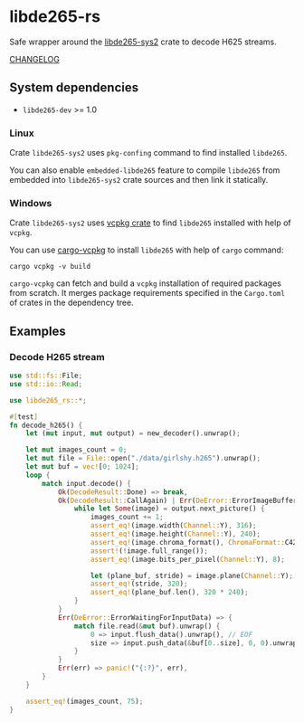 # libde265-rs

Safe wrapper around the [libde265-sys2](https://github.com/Cykooz/libde265-sys)
crate to decode H625 streams.

[CHANGELOG](https://github.com/Cykooz/libde265-rs/blob/master/CHANGELOG.md)

## System dependencies

- `libde265-dev` >= 1.0

### Linux

Crate `libde265-sys2` uses `pkg-confing` command to find installed `libde265`.

You can also enable `embedded-libde265` feature to compile `libde265` from
embedded into `libde265-sys2` crate sources and then link it statically.

### Windows

Crate `libde265-sys2` uses [vcpkg crate](https://crates.io/crates/vcpkg)
to find `libde265` installed with help of `vcpkg`.

You can use [cargo-vcpkg](https://crates.io/crates/cargo-vcpkg)
to install `libde265` with help of `cargo` command:

```shell
cargo vcpkg -v build
```

`cargo-vcpkg` can fetch and build a `vcpkg` installation of required
packages from scratch. It merges package requirements specified in
the `Cargo.toml` of crates in the dependency tree.

## Examples

### Decode H265 stream

```rust
use std::fs::File;
use std::io::Read;

use libde265_rs::*;

#[test]
fn decode_h265() {
    let (mut input, mut output) = new_decoder().unwrap();

    let mut images_count = 0;
    let mut file = File::open("./data/girlshy.h265").unwrap();
    let mut buf = vec![0; 1024];
    loop {
        match input.decode() {
            Ok(DecodeResult::Done) => break,
            Ok(DecodeResult::CallAgain) | Err(DeError::ErrorImageBufferFull) => {
                while let Some(image) = output.next_picture() {
                    images_count += 1;
                    assert_eq!(image.width(Channel::Y), 316);
                    assert_eq!(image.height(Channel::Y), 240);
                    assert_eq!(image.chroma_format(), ChromaFormat::C420);
                    assert!(!image.full_range());
                    assert_eq!(image.bits_per_pixel(Channel::Y), 8);

                    let (plane_buf, stride) = image.plane(Channel::Y);
                    assert_eq!(stride, 320);
                    assert_eq!(plane_buf.len(), 320 * 240);
                }
            }
            Err(DeError::ErrorWaitingForInputData) => {
                match file.read(&mut buf).unwrap() {
                    0 => input.flush_data().unwrap(), // EOF
                    size => input.push_data(&buf[0..size], 0, 0).unwrap(),
                }
            }
            Err(err) => panic!("{:?}", err),
        }
    }

    assert_eq!(images_count, 75);
}
```
